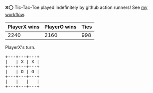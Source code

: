 :x::o: Tic-Tac-Toe played indefinitely by github action runners! See [my workflow](.github/workflows/play.yaml).

|PlayerX wins|PlayerO wins|Ties|
|-|-|-|
|2240|2160|998|

PlayerX's turn.

<pre>
+---+---+---+
|   | X | X |
+---+---+---+
|   | O | O |
+---+---+---+
|   |   |   |
+---+---+---+
</pre>